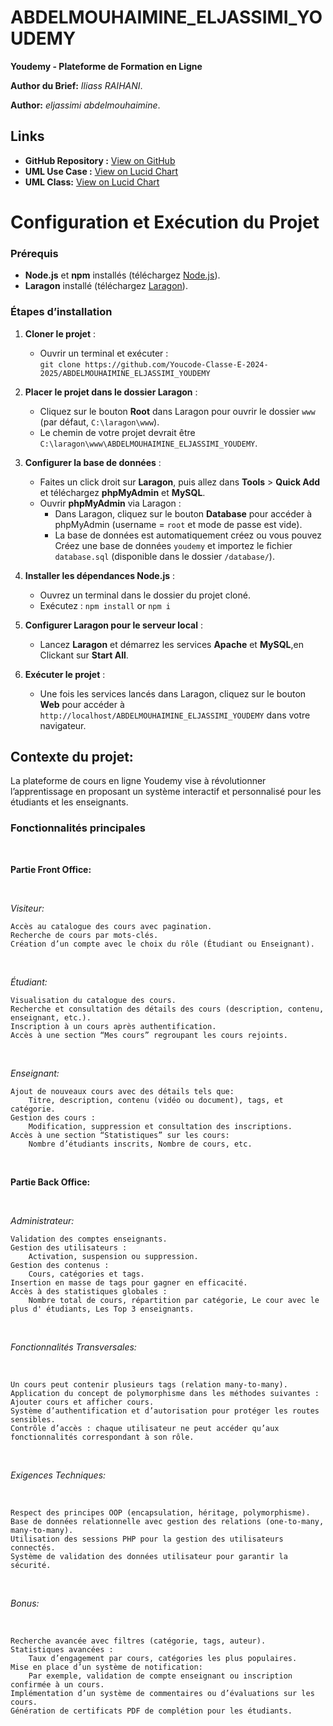 # ABDELMOUHAIMINE_ELJASSIMI_YOUDEMY
**Youdemy - Plateforme de Formation en Ligne**

**Author du Brief:** *Iliass RAIHANI*.

**Author:** *eljassimi abdelmouhaimine*.

## Links

- **GitHub Repository :** [View on GitHub](https://github.com/Youcode-Classe-E-2024-2025/ABDELMOUHAIMINE_ELJASSIMI_YOUDEMY)
- **UML Use Case :** [View on Lucid Chart](https://lucid.app/lucidchart/57e0c189-9928-4051-a894-d1c214b5d266/edit?viewport_loc=-79%2C6%2C4617%2C2038%2C0_0&invitationId=inv_91290661-4d2e-4730-8542-0552aadc5445)
- **UML Class:** [View on Lucid Chart](https://lucid.app/lucidchart/6e8b78d6-f300-49ff-b824-e193cf2fb1f4/edit?viewport_loc=-1530%2C-1517%2C2993%2C1321%2C0_0&invitationId=inv_a599da62-27f3-4d39-97db-7ba3276955af)


# Configuration et Exécution du Projet

### Prérequis
* **Node.js** et **npm** installés (téléchargez [Node.js](https://nodejs.org/)).
* **Laragon** installé (téléchargez [Laragon](https://laragon.org/download/)).

### Étapes d’installation

1. **Cloner le projet** :
   - Ouvrir un terminal et exécuter :  
     `git clone https://github.com/Youcode-Classe-E-2024-2025/ABDELMOUHAIMINE_ELJASSIMI_YOUDEMY`

2. **Placer le projet dans le dossier Laragon** :
   - Cliquez sur le bouton **Root** dans Laragon pour ouvrir le dossier `www` (par défaut, `C:\laragon\www`).
   - Le chemin de votre projet devrait être `C:\laragon\www\ABDELMOUHAIMINE_ELJASSIMI_YOUDEMY`.

3. **Configurer la base de données** :
   - Faites un click droit sur **Laragon**, puis allez dans **Tools** > **Quick Add** et téléchargez **phpMyAdmin** et **MySQL**.
   - Ouvrir **phpMyAdmin** via Laragon :
     - Dans Laragon, cliquez sur le bouton **Database** pour accéder à phpMyAdmin (username = `root` et mode de passe est vide).
     - La base de données est automatiquement créez ou vous pouvez Créez une base de données `youdemy` et importez le fichier `database.sql` (disponible dans le dossier `/database/`).


4. **Installer les dépendances Node.js** :
   - Ouvrez un terminal dans le dossier du projet cloné.
   - Exécutez :  `npm install` or `npm i`

5. **Configurer Laragon pour le serveur local** :
   - Lancez **Laragon** et démarrez les services **Apache** et **MySQL**,en Clickant sur **Start All**.


6. **Exécuter le projet** :
   - Une fois les services lancés dans Laragon, cliquez sur le bouton **Web** pour accéder à `http://localhost/ABDELMOUHAIMINE_ELJASSIMI_YOUDEMY` dans votre navigateur.



## **Contexte du projet:**

La plateforme de cours en ligne Youdemy vise à révolutionner l’apprentissage en proposant un système interactif et personnalisé pour les étudiants et les enseignants.


### Fonctionnalités principales

​

**Partie Front Office:**

​

*Visiteur:*

    Accès au catalogue des cours avec pagination.
    Recherche de cours par mots-clés.
    Création d’un compte avec le choix du rôle (Étudiant ou Enseignant).

​

*Étudiant:*

    Visualisation du catalogue des cours.
    Recherche et consultation des détails des cours (description, contenu, enseignant, etc.).
    Inscription à un cours après authentification.
    Accès à une section “Mes cours” regroupant les cours rejoints.

​

*Enseignant:*

    Ajout de nouveaux cours avec des détails tels que:
        Titre, description, contenu (vidéo ou document), tags, et catégorie.
    Gestion des cours :
        Modification, suppression et consultation des inscriptions.
    Accès à une section “Statistiques” sur les cours:
        Nombre d’étudiants inscrits, Nombre de cours, etc.

​

**Partie Back Office:**

​

*Administrateur:*

    Validation des comptes enseignants.
    Gestion des utilisateurs :
        Activation, suspension ou suppression.
    Gestion des contenus :
        Cours, catégories et tags.
    Insertion en masse de tags pour gagner en efficacité.
    Accès à des statistiques globales :
        Nombre total de cours, répartition par catégorie, Le cour avec le plus d' étudiants, Les Top 3 enseignants.

​

*Fonctionnalités Transversales:*

​

    Un cours peut contenir plusieurs tags (relation many-to-many).
    Application du concept de polymorphisme dans les méthodes suivantes : Ajouter cours et afficher cours.
    Système d’authentification et d’autorisation pour protéger les routes sensibles.
    Contrôle d’accès : chaque utilisateur ne peut accéder qu’aux fonctionnalités correspondant à son rôle.

​

*Exigences Techniques:*

​

    Respect des principes OOP (encapsulation, héritage, polymorphisme).
    Base de données relationnelle avec gestion des relations (one-to-many, many-to-many).
    Utilisation des sessions PHP pour la gestion des utilisateurs connectés.
    Système de validation des données utilisateur pour garantir la sécurité.

​

*Bonus:*

​

    Recherche avancée avec filtres (catégorie, tags, auteur).
    Statistiques avancées :
        Taux d’engagement par cours, catégories les plus populaires.
    Mise en place d’un système de notification:
        Par exemple, validation de compte enseignant ou inscription confirmée à un cours.
    Implémentation d’un système de commentaires ou d’évaluations sur les cours.
    Génération de certificats PDF de complétion pour les étudiants.

